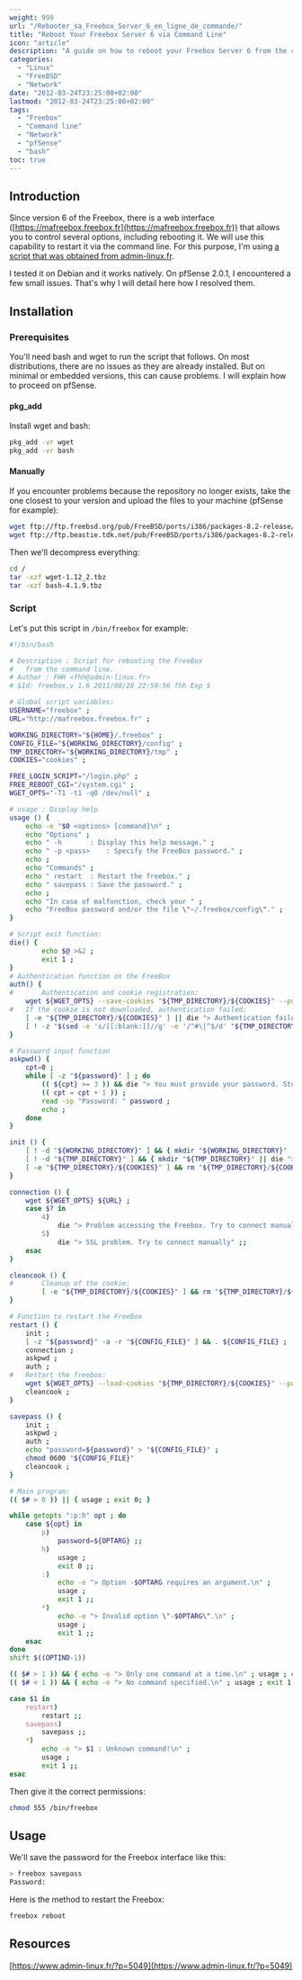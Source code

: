 ```yaml
---
weight: 999
url: "/Rebooter_sa_Freebox_Server_6_en_ligne_de_commande/"
title: "Reboot Your Freebox Server 6 via Command Line"
icon: "article"
description: "A guide on how to reboot your Freebox Server 6 from the command line, including installation instructions for pfSense and other systems."
categories: 
  - "Linux"
  - "FreeBSD"
  - "Network"
date: "2012-03-24T23:25:00+02:00"
lastmod: "2012-03-24T23:25:00+02:00"
tags:
  - "Freebox"
  - "Command line"
  - "Network"
  - "pfSense"
  - "bash"
toc: true
---
```


## Introduction

Since version 6 of the Freebox, there is a web interface ([https://mafreebox.freebox.fr](https://mafreebox.freebox.fr)) that allows you to control several options, including rebooting it. We will use this capability to restart it via the command line. For this purpose, I'm using [a script that was obtained from admin-linux.fr](https://www.admin-linux.fr/?p=5049).

I tested it on Debian and it works natively. On pfSense 2.0.1, I encountered a few small issues. That's why I will detail here how I resolved them.

## Installation

### Prerequisites

You'll need bash and wget to run the script that follows. On most distributions, there are no issues as they are already installed. But on minimal or embedded versions, this can cause problems. I will explain how to proceed on pfSense.

#### pkg_add

Install wget and bash:

```bash
pkg_add -vr wget
pkg_add -vr bash
```

#### Manually

If you encounter problems because the repository no longer exists, take the one closest to your version and upload the files to your machine (pfSense for example):

```bash
wget ftp://ftp.freebsd.org/pub/FreeBSD/ports/i386/packages-8.2-release/ftp/wget-1.12_2.tbz
wget ftp://ftp.beastie.tdk.net/pub/FreeBSD/ports/i386/packages-8.2-release/shells/bash-4.1.9.tbz
```

Then we'll decompress everything:

```bash
cd /
tar -xzf wget-1.12_2.tbz
tar -xzf bash-4.1.9.tbz
```

### Script

Let's put this script in `/bin/freebox` for example:

```bash
#!/bin/bash

# Description : Script for rebooting the FreeBox
#	from the command line.
# Author : FHH <fhh@admin-linux.fr>
# $Id: freebox,v 1.6 2011/08/28 22:59:56 fhh Exp $

# Global script variables:
USERNAME="freebox" ;
URL="http://mafreebox.freebox.fr" ;

WORKING_DIRECTORY="${HOME}/.freebox" ;
CONFIG_FILE="${WORKING_DIRECTORY}/config" ;
TMP_DIRECTORY="${WORKING_DIRECTORY}/tmp" ;
COOKIES="cookies" ;

FREE_LOGIN_SCRIPT="/login.php" ;
FREE_REBOOT_CGI="/system.cgi" ;
WGET_OPTS="-T1 -t1 -qO /dev/null" ;

# usage : Display help
usage () {
	echo -e "$0 <options> [command]\n" ;
	echo "Options" ;
	echo " -h		: Display this help message." ;
	echo " -p <pass>	: Specify the FreeBox password." ;
	echo ;
	echo "Commands" ;
	echo " restart	: Restart the freebox." ;
	echo " savepass	: Save the password." ;
	echo ;
	echo "In case of malfunction, check your " ;
	echo "FreeBox password and/or the file \"~/.freebox/config\"." ;
}

# Script exit function:
die() {
        echo $@ >&2 ;
        exit 1 ;
}
# Authentication function on the FreeBox
auth() {
#       Authentication and cookie registration:
	wget ${WGET_OPTS} --save-cookies "${TMP_DIRECTORY}/${COOKIES}" --post-data "login=${USERNAME}&passwd=${password}" "${URL}/${FREE_LOGIN_SCRIPT}" ;
#	If the cookie is not downloaded, authentication failed:
	[ -e "${TMP_DIRECTORY}/${COOKIES}" ] || die "> Authentication failure. Check the password." ;
	[ ! -z "$(sed -e 's/[[:blank:]]//g' -e '/^#\|^$/d' "${TMP_DIRECTORY}/${COOKIES}")" ] || die "> Authentication failed. Check the password." ;
}

# Password input function
askpwd() {
	cpt=0 ;
	while [ -z "${password}" ] ; do
		(( ${cpt} >= 3 )) && die "> You must provide your password. Stop!" ;
		(( cpt = cpt + 1 )) ; 
		read -sp "Password: " password ;
		echo ;
	done
}

init () {
	[ ! -d "${WORKING_DIRECTORY}" ] && { mkdir "${WORKING_DIRECTORY}" || die "> Unable to create \"${WORKING_DIRECTORY}\"" ; }
	[ ! -d "${TMP_DIRECTORY}" ] && { mkdir "${TMP_DIRECTORY}" || die "> Unable to create \"${TMP_DIRECTORY}\"" ; }
	[ -e "${TMP_DIRECTORY}/${COOKIES}" ] && rm "${TMP_DIRECTORY}/${COOKIES}" ;
}

connection () {
	wget ${WGET_OPTS} ${URL} ;
	case $? in
		4)
			die "> Problem accessing the Freebox. Try to connect manually" ;;
		5)
			die "> SSL problem. Try to connect manually" ;;
	esac
}

cleancook () {
#       Cleanup of the cookie:
        [ -e "${TMP_DIRECTORY}/${COOKIES}" ] && rm "${TMP_DIRECTORY}/${COOKIES}" ;
}

# Function to restart the FreeBox
restart () {
	init ;
	[ -z "${password}" -a -r "${CONFIG_FILE}" ] && . ${CONFIG_FILE} ;
	connection ;
	askpwd ;
	auth ;
#	Restart the freebox:
	wget ${WGET_OPTS} --load-cookies "${TMP_DIRECTORY}/${COOKIES}" --post-data 'method=system.reboot&redirect_after=/reboot.php&timeout=1' -p "${URL}/${FREE_REBOOT_CGI}" ;
	cleancook ;
}

savepass () {
	init ;
	askpwd ;
	auth ;
	echo "password=${password}" > "${CONFIG_FILE}" ;
	chmod 0600 "${CONFIG_FILE}"
	cleancook ;
}

# Main program:
(( $# > 0 )) || { usage ; exit 0; }

while getopts ":p:h" opt ; do
	case ${opt} in
		p)
			password=${OPTARG} ;;
		h)
			usage ; 
			exit 0 ;;
		:)
			echo -e "> Option -$OPTARG requires an argument.\n" ;
			usage ;
			exit 1 ;;
		*)
			echo -e "> Invalid option \"-$OPTARG\".\n" ; 
			usage ;
			exit 1 ;;
	esac
done
shift $((OPTIND-1))

(( $# > 1 )) && { echo -e "> Only one command at a time.\n" ; usage ; exit 1 ; } ;
(( $# < 1 )) && { echo -e "> No command specified.\n" ; usage ; exit 1 ; } ;

case $1 in
	restart)
		restart ;;
	savepass)
		savepass ;;
	*)
		echo -e "> $1 : Unknown command!\n" ;
		usage ;
		exit 1 ;;
esac
```

Then give it the correct permissions:

```bash
chmod 555 /bin/freebox
```

## Usage

We'll save the password for the Freebox interface like this:

```bash
> freebox savepass
Password:
```

Here is the method to restart the Freebox:

```bash
freebox reboot
```

## Resources

[https://www.admin-linux.fr/?p=5049](https://www.admin-linux.fr/?p=5049)